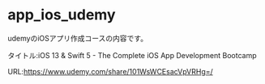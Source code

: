 # app_ios_udemy

udemyのiOSアプリ作成コースの内容です。

タイトル:iOS 13 & Swift 5 - The Complete iOS App Development Bootcamp

URL:https://www.udemy.com/share/101WsWCEsacVpVRHg=/
